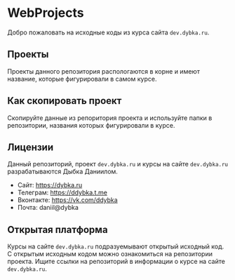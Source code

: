 # WebProjects

Добро пожаловать на исходные коды из курса сайта `dev.dybka.ru`.

## Проекты

Проекты данного репозитория распологаются в корне и имеют название, которые фигурировали в самом курсе.

## Как скопировать проект

Скопируйте данные из репоритория проекта и используйте папки в репозитории, названия которых фигурировали в курсе.

## Лицензии

Данный репозиторий, проект `dev.dybka.ru` и курсы на сайте `dev.dybka.ru` разрабатываются Дыбка Даниилом.

- Сайт: https://dybka.ru
- Телеграм: https://ddybka.t.me
- Вконтакте: https://vk.com/ddybka
- Почта: daniil@dybka

## Открытая платформа

Курсы на сайте `dev.dybka.ru` подразуемывают открытый исходный код. С открытым исходным кодом можно ознакомиться на репозитории проекта. Ищите ссылки на репозиторий в информации о курсе на сайте `dev.dybka.ru`.
